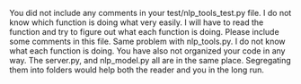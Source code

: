 You did not include any comments in your test/nlp_tools_test.py file. I do not know which function is doing what very easily. I will have to read the function and try to figure out what each function is doing. Please include some comments in this file. 
Same problem with nlp_tools.py. I do not know what each function is doing. You have also not organized your code in any way. The server.py, and nlp_model.py all are in the same place. Segregating them into folders would help both the reader and you in the long run. 
